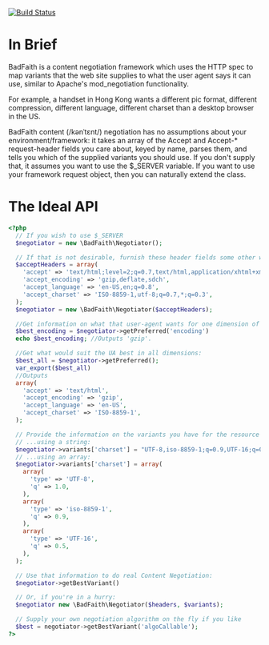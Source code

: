 [![Build Status](https://secure.travis-ci.org/winmillwill/BadFaith.png?branch=master)](http://travis-ci.org/winmillwill/BadFaith)

In Brief
==========
BadFaith is a content negotiation framework which uses the HTTP spec to map variants that the web site supplies to what the user agent says it can use, similar to Apache's mod_negotiation functionality.

For example, a handset in Hong Kong wants a different pic format, different compression, different language, different charset than a desktop browser in the US.

BadFaith content (/kənˈtɛnt/) negotiation has no assumptions about your environment/framework: it takes an array of the Accept and Accept-\* request-header fields you care about, keyed by name, parses them, and tells you which of the supplied variants you should use. If you don't supply that, it assumes you want to use the $\_SERVER variable. If you want to use your framework request object, then you can naturally extend the class.

The Ideal API
==============

```php
<?php
  // If you wish to use $_SERVER
  $negotiator = new \BadFaith\Negotiator();

  // If that is not desirable, furnish these header fields some other way
  $acceptHeaders = array(
    'accept' => 'text/html;level=2;q=0.7,text/html,application/xhtml+xml,application/xml;q=0.9,*/*;q=0.8',
    'accept_encoding' => 'gzip,deflate,sdch',
    'accept_language' => 'en-US,en;q=0.8',
    'accept_charset' => 'ISO-8859-1,utf-8;q=0.7,*;q=0.3',
  );
  $negotiator = new \BadFaith\Negotiator($acceptHeaders);

  //Get information on what that user-agent wants for one dimension of variation:
  $best_encoding = $negotiator->getPreferred('encoding')
  echo $best_encoding; //Outputs 'gzip'.

  //Get what would suit the UA best in all dimensions:
  $best_all = $negotiator->getPreferred();
  var_export($best_all)
  //Outputs
  array(
    'accept' => 'text/html',
    'accept_encoding' => 'gzip',
    'accept_language' => 'en-US',
    'accept_charset' => 'ISO-8859-1',
  );

  // Provide the information on the variants you have for the resource
  // ...using a string:
  $negotiator->variants['charset'] = "UTF-8,iso-8859-1;q=0.9,UTF-16;q=0.5"
  // ...using an array:
  $negotiator->variants['charset'] = array(
    array(
      'type' => 'UTF-8',
      'q' => 1.0,
    ),
    array(
      'type' => 'iso-8859-1',
      'q' => 0.9,
    ),
    array(
      'type' => 'UTF-16',
      'q' => 0.5,
    ),
  );

  // Use that information to do real Content Negotiation:
  $negotiator->getBestVariant()

  // Or, if you're in a hurry:
  $negotiator new \BadFaith\Negotiator($headers, $variants);

  // Supply your own negotiation algorithm on the fly if you like
  $best = negotiator->getBestVariant('algoCallable');
?>
```
